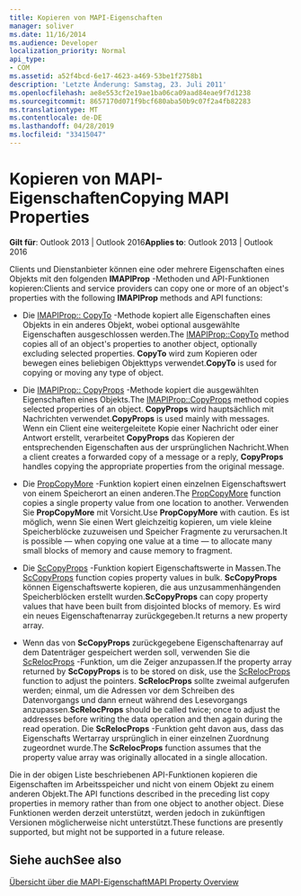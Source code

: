 ```yaml
---
title: Kopieren von MAPI-Eigenschaften
manager: soliver
ms.date: 11/16/2014
ms.audience: Developer
localization_priority: Normal
api_type:
- COM
ms.assetid: a52f4bcd-6e17-4623-a469-53be1f2758b1
description: 'Letzte Änderung: Samstag, 23. Juli 2011'
ms.openlocfilehash: ae8e553cf2e19ae1ba06ca09aad84eae9f7d1238
ms.sourcegitcommit: 8657170d071f9bcf680aba50b9c07f2a4fb82283
ms.translationtype: MT
ms.contentlocale: de-DE
ms.lasthandoff: 04/28/2019
ms.locfileid: "33415047"
---
```

# <a name="copying-mapi-properties"></a><span data-ttu-id="2194f-103">Kopieren von MAPI-Eigenschaften</span><span class="sxs-lookup"><span data-stu-id="2194f-103">Copying MAPI Properties</span></span>

  
  
<span data-ttu-id="2194f-104">**Gilt für**: Outlook 2013 | Outlook 2016</span><span class="sxs-lookup"><span data-stu-id="2194f-104">**Applies to**: Outlook 2013 | Outlook 2016</span></span> 
  
<span data-ttu-id="2194f-105">Clients und Dienstanbieter können eine oder mehrere Eigenschaften eines Objekts mit den folgenden **IMAPIProp** -Methoden und API-Funktionen kopieren:</span><span class="sxs-lookup"><span data-stu-id="2194f-105">Clients and service providers can copy one or more of an object's properties with the following **IMAPIProp** methods and API functions:</span></span> 
  
- <span data-ttu-id="2194f-106">Die [IMAPIProp:: CopyTo](imapiprop-copyto.md) -Methode kopiert alle Eigenschaften eines Objekts in ein anderes Objekt, wobei optional ausgewählte Eigenschaften ausgeschlossen werden.</span><span class="sxs-lookup"><span data-stu-id="2194f-106">The [IMAPIProp::CopyTo](imapiprop-copyto.md) method copies all of an object's properties to another object, optionally excluding selected properties.</span></span> <span data-ttu-id="2194f-107">**CopyTo** wird zum Kopieren oder bewegen eines beliebigen Objekttyps verwendet.</span><span class="sxs-lookup"><span data-stu-id="2194f-107">**CopyTo** is used for copying or moving any type of object.</span></span> 
    
- <span data-ttu-id="2194f-108">Die [IMAPIProp:: CopyProps](imapiprop-copyprops.md) -Methode kopiert die ausgewählten Eigenschaften eines Objekts.</span><span class="sxs-lookup"><span data-stu-id="2194f-108">The [IMAPIProp::CopyProps](imapiprop-copyprops.md) method copies selected properties of an object.</span></span> <span data-ttu-id="2194f-109">**CopyProps** wird hauptsächlich mit Nachrichten verwendet.</span><span class="sxs-lookup"><span data-stu-id="2194f-109">**CopyProps** is used mainly with messages.</span></span> <span data-ttu-id="2194f-110">Wenn ein Client eine weitergeleitete Kopie einer Nachricht oder einer Antwort erstellt, verarbeitet **CopyProps** das Kopieren der entsprechenden Eigenschaften aus der ursprünglichen Nachricht.</span><span class="sxs-lookup"><span data-stu-id="2194f-110">When a client creates a forwarded copy of a message or a reply, **CopyProps** handles copying the appropriate properties from the original message.</span></span> 
    
- <span data-ttu-id="2194f-111">Die [PropCopyMore](propcopymore.md) -Funktion kopiert einen einzelnen Eigenschaftswert von einem Speicherort an einen anderen.</span><span class="sxs-lookup"><span data-stu-id="2194f-111">The [PropCopyMore](propcopymore.md) function copies a single property value from one location to another.</span></span> <span data-ttu-id="2194f-112">Verwenden Sie **PropCopyMore** mit Vorsicht.</span><span class="sxs-lookup"><span data-stu-id="2194f-112">Use **PropCopyMore** with caution.</span></span> <span data-ttu-id="2194f-113">Es ist möglich, wenn Sie einen Wert gleichzeitig kopieren, um viele kleine Speicherblöcke zuzuweisen und Speicher Fragmente zu verursachen.</span><span class="sxs-lookup"><span data-stu-id="2194f-113">It is possible — when copying one value at a time — to allocate many small blocks of memory and cause memory to fragment.</span></span> 
    
- <span data-ttu-id="2194f-114">Die [ScCopyProps](sccopyprops.md) -Funktion kopiert Eigenschaftswerte in Massen.</span><span class="sxs-lookup"><span data-stu-id="2194f-114">The [ScCopyProps](sccopyprops.md) function copies property values in bulk.</span></span> <span data-ttu-id="2194f-115">**ScCopyProps** können Eigenschaftswerte kopieren, die aus unzusammenhängenden Speicherblöcken erstellt wurden.</span><span class="sxs-lookup"><span data-stu-id="2194f-115">**ScCopyProps** can copy property values that have been built from disjointed blocks of memory.</span></span> <span data-ttu-id="2194f-116">Es wird ein neues Eigenschaftenarray zurückgegeben.</span><span class="sxs-lookup"><span data-stu-id="2194f-116">It returns a new property array.</span></span> 
    
- <span data-ttu-id="2194f-117">Wenn das von **ScCopyProps** zurückgegebene Eigenschaftenarray auf dem Datenträger gespeichert werden soll, verwenden Sie die [ScRelocProps](screlocprops.md) -Funktion, um die Zeiger anzupassen.</span><span class="sxs-lookup"><span data-stu-id="2194f-117">If the property array returned by **ScCopyProps** is to be stored on disk, use the [ScRelocProps](screlocprops.md) function to adjust the pointers.</span></span> <span data-ttu-id="2194f-118">**ScRelocProps** sollte zweimal aufgerufen werden; einmal, um die Adressen vor dem Schreiben des Datenvorgangs und dann erneut während des Lesevorgangs anzupassen.</span><span class="sxs-lookup"><span data-stu-id="2194f-118">**ScRelocProps** should be called twice; once to adjust the addresses before writing the data operation and then again during the read operation.</span></span> <span data-ttu-id="2194f-119">Die **ScRelocProps** -Funktion geht davon aus, dass das Eigenschafts Wertarray ursprünglich in einer einzelnen Zuordnung zugeordnet wurde.</span><span class="sxs-lookup"><span data-stu-id="2194f-119">The **ScRelocProps** function assumes that the property value array was originally allocated in a single allocation.</span></span> 
    
<span data-ttu-id="2194f-120">Die in der obigen Liste beschriebenen API-Funktionen kopieren die Eigenschaften im Arbeitsspeicher und nicht von einem Objekt zu einem anderen Objekt.</span><span class="sxs-lookup"><span data-stu-id="2194f-120">The API functions described in the preceding list copy properties in memory rather than from one object to another object.</span></span> <span data-ttu-id="2194f-121">Diese Funktionen werden derzeit unterstützt, werden jedoch in zukünftigen Versionen möglicherweise nicht unterstützt.</span><span class="sxs-lookup"><span data-stu-id="2194f-121">These functions are presently supported, but might not be supported in a future release.</span></span>
  
## <a name="see-also"></a><span data-ttu-id="2194f-122">Siehe auch</span><span class="sxs-lookup"><span data-stu-id="2194f-122">See also</span></span>



[<span data-ttu-id="2194f-123">Übersicht über die MAPI-Eigenschaft</span><span class="sxs-lookup"><span data-stu-id="2194f-123">MAPI Property Overview</span></span>](mapi-property-overview.md)

